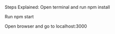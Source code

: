 Steps Explained:
Open terminal and run npm install

Run npm start

Open browser and go to localhost:3000